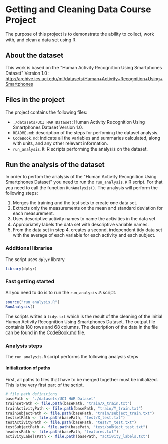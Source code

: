 Getting and Cleaning Data Course Project
========================================

The purpose of this project is to demonstrate the ability to collect, work with, and clean a data set using R.

## About the dataset

This work is based on the "Human Activity Recognition Using Smartphones Dataset" Version 1.0 : http://archive.ics.uci.edu/ml/datasets/Human+Activity+Recognition+Using+Smartphones

## Files in the project

The project contains the following files:

* `./datasets/UCI HAR Dataset`: Human Activity Recognition Using Smartphones Dataset Version 1.0.
* `README.md`: description of the steps for perfoming the dataset analysis. 
* `CodeBook.md`: indicate all the variables and summaries calculated, along with units, and any other relevant information.
* `run_analysis.R`: R scripts performing the analysis on the dataset.

## Run the analysis of the dataset

In order to perfom the analysis of the "Human Activity Recognition Using Smartphones Dataset" you need to run the `run_analysis.R` R script. For that you need to call the function `RunAnalysis()`. The analysis will perform the following steps:

1. Merges the training and the test sets to create one data set.
1. Extracts only the measurements on the mean and standard deviation for each measurement.
1. Uses descriptive activity names to name the activities in the data set
1. Appropriately labels the data set with descriptive variable names.
1. From the data set in step 4, creates a second, independent tidy data set with the average of each variable for each activity and each subject.

### Additional libraries

The script uses `dplyr` library

```r
library(dplyr)
```

### Fast getting started

All you need to do is to run the `run_analysis.R` script.

```r
source("run_analysis.R")
RunAnalysis()
```
The scripts writes a `tidy.txt` which is the result of the cleaning of the initial Human Activity Recognition Using Smartphones Dataset. The output file containis 180 rows and 68 columns. The description of the data in the file can be found in the [CodeBook.md](https://github.com/tjaskula/datasciencecoursera/blob/master/Assignment%20-%20Getting%20and%20Cleaning%20Data%20Course%20Project/CodeBook.md) file.

### Analysis steps

The `run_analysis.R` script performs the following analysis steps

#### Initialization of paths

First, all paths to files that have to be merged together must be initialized. This is the very first part of the script.

```r
# file path definitions
basePath <- "./datasets/UCI HAR Dataset"
trainsetPath <- file.path(basePath, "train/X_train.txt")
trainActivityPath <- file.path(basePath, "train/Y_train.txt")
trainSubjectPath <- file.path(basePath, "train/subject_train.txt")
testsetPath <- file.path(basePath, "test/X_test.txt")
testActivityPath <- file.path(basePath, "test/Y_test.txt")
testSubjectPath <- file.path(basePath, "test/subject_test.txt")
headersPath <- file.path(basePath, "features.txt")
activityLabelsPath <- file.path(basePath, "activity_labels.txt")
```
